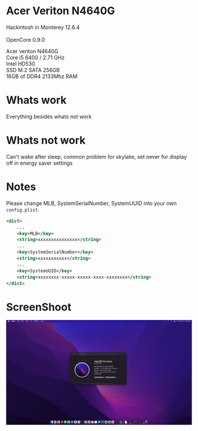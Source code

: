 # Acer Veriton N4640G

Hackintosh in Monterey 12.6.4 <br/>
<br/>
OpenCore 0.9.0
<br/>

 Acer veriton N4640G<br/>
 Core i5 6400 / 2.71 GHz <br/>
 Intel HD530 <br/>
 SSD M.2 SATA 256GB <br/>
 16GB of DDR4 2133Mhz RAM <br/>
 
# Whats work
 Everything besides whats not work
 
# Whats not work
 Can't wake after sleep, common problem for skylake,
 set never for display off in energy saver settings
 
# Notes 
 Please change MLB, SystemSerialNumber, SystemUUID into your own `config.plist`.

```xml
<dict>
    ...
    <key>MLB</key>
    <string>xxxxxxxxxxxxxxx</string>
    ...
    <key>SystemSerialNumber</key>
    <string>xxxxxxxxxxx</string>
    ...
    <key>SystemUUID</key>
    <string>xxxxxxxx-xxxxx-xxxxx-xxxx-xxxxxxxx</string>
</dict>
```

# ScreenShoot
![alt textt](https://github.com/niobesad/Veriton-N4640G/blob/main/Screen%20Shot%202023-03-30%20at%2012.45.17%20AM.png?raw=true)
